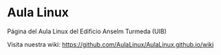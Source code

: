 Aula Linux
=========

Página del Aula Linux del Edificio Anselm Turmeda (UIB)

Visita nuestra wiki:
https://github.com/AulaLinux/AulaLinux.github.io/wiki
